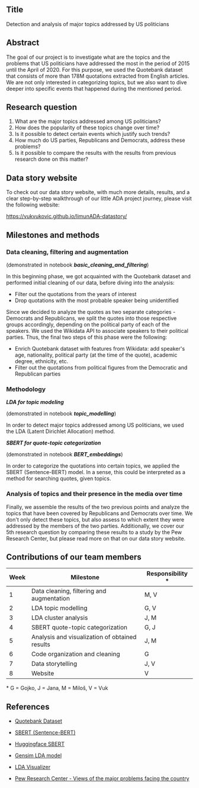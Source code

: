 ## Title

Detection and analysis of major topics addressed by US politicians

## Abstract

The goal of our project is to investigate what are the topics and the problems that US politicians have addressed the most in the period of 2015 until the April of 2020. For this purpose, we used the Quotebank dataset that consists of more than 178M quotations extracted from English articles. We are not only interested in categorizing topics, but we also want to dive deeper into specific events that happened during the mentioned period. 

## Research question

1. What are the major topics addressed among US politicians?
2. How does the popularity of these topics change over time? 
3. Is it possible to detect certain events which justify such trends?
4. How much do US parties, Republicans and Democrats, address these problems?
5. Is it possible to compare the results with the results from previous research done on this matter?

## Data story website

To check out our data story website, with much more details, results, and a clear step-by-step walkthrough of our little ADA project journey, please visit the following website:

https://vukvukovic.github.io/limunADA-datastory/

## Milestones and methods

### Data cleaning, filtering and augmentation

(demonstrated in notebook **_basic_cleaning_and_filtering_**)

In this beginning phase, we got acquainted with the Quotebank dataset and performed initial cleaning of our data, before diving into the analysis:

- Filter out the quotations from the years of interest
- Drop quotations with the most probable speaker being unidentified

Since we decided to analyze the quotes as two separate categories - Democrats and Republicans, we split the quotes into those respective groups accordingly, depending on the political party of each of the speakers. We used the Wikidata API to associate speakers to their political parties. Thus, the final two steps of this phase were the following:

- Enrich Quotebank dataset with features from Wikidata: add speaker&#39;s age, nationality, political party (at the time of the quote), academic degree, ethnicity, etc.
- Filter out the quotations from political figures from the Democratic and Republican parties

### Methodology

**_LDA for topic modeling_**

(demonstrated in notebook **_topic_modelling_**)

In order to detect major topics addressed among US politicians, we used the LDA (Latent Dirichlet Allocation) method.

**_SBERT for quote-topic categorization_**

(demonstrated in notebook **_BERT_embeddings_**)

In order to categorize the quotations into certain topics, we applied the SBERT (Sentence-BERT) model. In a sense, this could be interpreted as a method for searching quotes, given topics.

### Analysis of topics and their presence in the media over time

Finally, we assemble the results of the two previous points and analyze the topics that have been covered by Republicans and Democrats over time. We don't only detect these topics, but also assess to which extent they were addressed by the members of the two parties. Additionally, we cover our 5th research question by comparing these results to a study by the Pew Research Center, but please read more on that on our data story website.

## Contributions of our team members

| Week | Milestone | Responsibility \* |
| --- | --- | --- |
| 1 | Data cleaning, filtering and augmentation | M, V |
| 2 | LDA topic modelling | G, V |
| 3 | LDA cluster analysis | J, M |
| 4 | SBERT quote-topic categorization | G, J |
| 5 | Analysis and visualization of obtained results | J, M |
| 6 | Code organization and cleaning | G |
| 7 | Data storytelling | J, V |
| 8 | Website | V |

\* G = Gojko, J = Jana, M = Miloš, V = Vuk

## References

- [Quotebank Dataset](https://zenodo.org/record/4277311#.Yb0QV73MIUF)

- [SBERT (Sentence-BERT)](https://www.sbert.net/)

- [Huggingface SBERT](https://huggingface.co/sentence-transformers)

- [Gensim LDA model](https://radimrehurek.com/gensim/models/ldamodel.html)

- [LDA Visualizer](https://github.com/bmabey/pyLDAvis)

- [Pew Research Center - Views of the major problems facing the country](https://www.pewresearch.org/politics/2019/12/17/views-of-the-major-problems-facing-the-country/)




